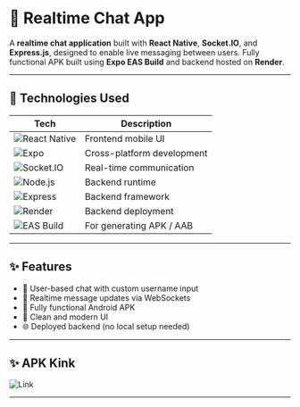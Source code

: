 # 💬 Realtime Chat App

A **realtime chat application** built with **React Native**, **Socket.IO**, and **Express.js**, designed to enable live messaging between users. Fully functional APK built using **Expo EAS Build** and backend hosted on **Render**.

---

## 🔧 Technologies Used

| Tech | Description |
|------|-------------|
| ![React Native](https://img.shields.io/badge/React%20Native-20232A?style=for-the-badge&logo=react&logoColor=61DAFB) | Frontend mobile UI |
| ![Expo](https://img.shields.io/badge/Expo-000020?style=for-the-badge&logo=expo&logoColor=white) | Cross-platform development |
| ![Socket.IO](https://img.shields.io/badge/Socket.IO-black?style=for-the-badge&logo=socketdotio&logoColor=white) | Real-time communication |
| ![Node.js](https://img.shields.io/badge/Node.js-339933?style=for-the-badge&logo=nodedotjs&logoColor=white) | Backend runtime |
| ![Express](https://img.shields.io/badge/Express.js-000000?style=for-the-badge&logo=express&logoColor=white) | Backend framework |
| ![Render](https://img.shields.io/badge/Render-3A3A3A?style=for-the-badge&logo=render&logoColor=white) | Backend deployment |
| ![EAS Build](https://img.shields.io/badge/EAS%20Build-000000?style=for-the-badge&logo=expo&logoColor=white) | For generating APK / AAB |

---

## ✨ Features

- 👤 User-based chat with custom username input
- 🔄 Realtime message updates via WebSockets
- 📲 Fully functional Android APK
- 🎨 Clean and modern UI
- 🌐 Deployed backend (no local setup needed)

---

## ✨ APK Kink

![Link]([https://img.shields.io/badge/EAS%20Build-000000?style=for-the-badge&logo=expo&logoColor=white](https://expo.dev/accounts/mukilan33/projects/frontend/builds/699be0ab-20c4-4d9e-8bd9-59f84da51546))

---
